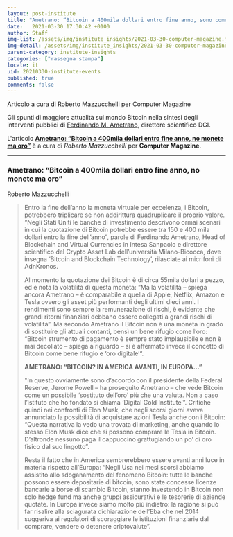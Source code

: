 ```yaml
---
layout: post-institute
title: "Ametrano: “Bitcoin a 400mila dollari entro fine anno, sono come l'oro”"
date:   2021-03-30 17:30:42 +0100
author: Staff
img-list: /assets/img/institute_insights/2021-03-30-computer-magazine.jpg
img-detail: /assets/img/institute_insights/2021-03-30-computer-magazine-thumb.jpg
parent-category: institute-insights
categories: ["rassegna stampa"]
locale: it
uid: 20210330-institute-events
published: true
comments: false
---
```

Articolo a cura di Roberto Mazzucchelli per Computer Magazine

Gli spunti di maggiore attualità sul mondo Bitcoin nella sintesi degli interventi pubblici di [Ferdinando M. Ametrano](http://ametrano.net/), direttore scientifico DGI.

L'articolo [**Ametrano: “Bitcoin a 400mila dollari entro fine anno, no monete ma oro”**](https://www.computermagazine.it/2021/03/29/ametrano-bitcoin-400mila-dollari-oro/) è a cura di _Roberto Mazzucchelli_ per __Computer Magazine__.

---


### Ametrano: “Bitcoin a 400mila dollari entro fine anno, no monete ma oro”
Roberto Mazzucchelli

>Entro la fine dell’anno la moneta virtuale per eccelenza, i Bitcoin, potrebbero triplicare se non addirittura quadruplicare il proprio valore. “Negli Stati Uniti le banche di investimento descrivono ormai scenari in cui la quotazione di Bitcoin potrebbe essere tra 150 e 400 mila dollari entro la fine dell’anno”, parole di Ferdinando Ametrano, Head of Blockchain and Virtual Currencies in Intesa Sanpaolo e direttore scientifico del Crypto Asset Lab dell’università Milano-Bicocca, dove insegna ‘Bitcoin and Blockchain Technology’, rilasciate ai micrifoni di AdnKronos.
>
>Al momento la quotazione dei Bitcoin è di circa 55mila dollari a pezzo, ed è nota la volatilità di questa moneta: “Ma la volatilità – spiega ancora Ametrano – è comparabile a quella di Apple, Netflix, Amazon e Tesla ovvero gli asset più performanti degli ultimi dieci anni. I rendimenti sono sempre la remunerazione di rischi, è evidente che grandi ritorni finanziari debbano essere collegati a grandi rischi di volatilità”. Ma secondo Ametrano il Bitcoin non è una moneta in grado di sostituire gli attuali contanti, bensì un bene rifugio come l’oro: “Bitcoin strumento di pagamento è sempre stato implausibile e non è mai decollato – spiega a riguardo – si è affermato invece il concetto di Bitcoin come bene rifugio e ‘oro digitale’“.
>
>__AMETRANO: “BITCOIN? IN AMERICA AVANTI, IN EUROPA…”__
>
>"In questo ovviamente sono d’accordo con il presidente della Federal Reserve, Jerome Powell – ha proseguito Ametrano – che vede Bitcoin come un possibile ‘sostituto dell’oro’ più che una valuta. Non a caso l’istituto che ho fondato si chiama ‘Digital Gold Institute’”. Critiche quindi nei confronti di Elon Musk, che negli scorsi giorni aveva annunciato la possibilità di acquistare azioni Tesla anche con i Bitcoin: “Questa narrativa la vedo una trovata di marketing, anche quando lo stesso Elon Musk dice che si possono comprare le Tesla in Bitcoin. D’altronde nessuno paga il cappuccino grattugiando un po’ di oro fisico dal suo lingotto”.
>
>Resta il fatto che in America sembrerebbero essere avanti anni luce in materia rispetto all’Europa: “Negli Usa nei mesi scorsi abbiamo assistito allo sdoganamento del fenomeno Bitcoin: tutte le banche possono essere depositarie di bitcoin, sono state concesse licenze bancarie a borse di scambio Bitcoin, stanno investendo in Bitcoin non solo hedge fund ma anche gruppi assicurativi e le tesorerie di aziende quotate. In Europa invece siamo molto più indietro: la ragione si può far risalire alla sciagurata dichiarazione dell’Eba che nel 2014 suggeriva ai regolatori di scoraggiare le istituzioni finanziarie dal comprare, vendere o detenere criptovalute”.